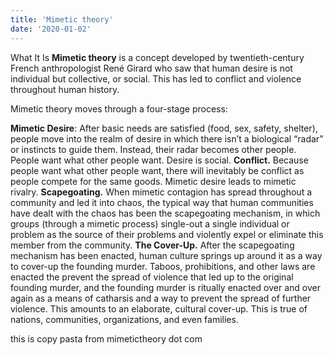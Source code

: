 ```yaml
---
title: 'Mimetic theory'
date: '2020-01-02'
---
```


What It Is
**Mimetic theory** is a concept developed by twentieth-century French anthropologist René Girard who saw that human desire is not individual but collective, or social. This has led to conflict and violence throughout human history.

Mimetic theory moves through a four-stage process:

**Mimetic Desire**: After basic needs are satisfied (food, sex, safety, shelter), people move into the realm of desire in which there isn’t a biological “radar” or instincts to guide them. Instead, their radar becomes other people. People want what other people want. Desire is social.
**Conflict.** Because people want what other people want, there will inevitably be conflict as people compete for the same goods. Mimetic desire leads to mimetic rivalry.
**Scapegoating.** When mimetic contagion has spread throughout a community and led it into chaos, the typical way that human communities have dealt with the chaos has been the scapegoating mechanism, in which groups (through a mimetic process) single-out a single individual or problem as the source of their problems and violently expel or eliminate this member from the community.
**The Cover-Up.** After the scapegoating mechanism has been enacted, human culture springs up around it as a way to cover-up the founding murder. Taboos, prohibitions, and other laws are enacted the prevent the spread of violence that led up to the original founding murder, and the founding murder is ritually enacted over and over again as a means of catharsis and a way to prevent the spread of further violence. This amounts to an elaborate, cultural cover-up. This is true of nations, communities, organizations, and even families.

this is copy pasta from mimetictheory dot com